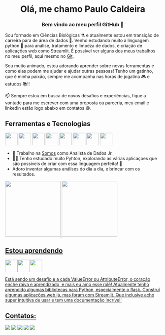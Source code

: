 # <h1 align="center"> Olá, me chamo Paulo Caldeira</h1>
### <h3 align="center">Bem vindo ao meu perfil GitHub 👋</h3>

Sou formado em Ciências Biológicas :alembic: e atualmente estou em transição de carreira para de área de dados :abacus:. Venho estudando muito a linguagem python :snake: para análise, tratamento e limpeza de dados, e criação de aplicações web como Streamlit. É possível ver alguns dos meus trabalhos no meu perfil, aqui mesmo no [Git](https://github.com/paulocaldeiraa?tab=repositories). 

Sou muito animado, estou adorando aprender sobre novas ferramentas e como elas podem me ajudar e ajudar outras pessoas! Tenho um gatinho, que é minha paixão, sempre me acompanha nas horas de jogatina :video_game: e estudos :books:!! 

📫 Sempre estou em busca de novos desafios e experiências, fique a vontade para me escrever com uma proposta ou parceria, meu email e linkedin estão logo abaixo em contatos :smile:.


## Ferramentas e Tecnologias

<img src="https://cdn.jsdelivr.net/gh/devicons/devicon/icons/git/git-original.svg" width="40" height="40"/> <img src="https://cdn.jsdelivr.net/gh/devicons/devicon/icons/jupyter/jupyter-original.svg" width="40" height="40"/> <img src="https://cdn.jsdelivr.net/gh/devicons/devicon/icons/python/python-original.svg" width="40" height="40" /> <img src="https://cdn.jsdelivr.net/gh/devicons/devicon/icons/pandas/pandas-original.svg" width="40" height="40" /> <img src="https://cdn.jsdelivr.net/gh/devicons/devicon/icons/visualstudio/visualstudio-plain.svg" width="40" height="40"/> <img src="https://cdn.jsdelivr.net/gh/devicons/devicon/icons/numpy/numpy-original.svg" width="40" height="40" /> <img src="https://cdn.jsdelivr.net/gh/devicons/devicon/icons/windows8/windows8-original.svg" width="40" height="40" /> <img src="https://cdn.jsdelivr.net/gh/devicons/devicon/icons/anaconda/anaconda-original.svg" width="40" height="40"/>

 - :briefcase: Trabalho na [Somos](https://somos.us/) como Analista de Dados Jr.
 - :man_student: Tenho estudado muito Pyhton, explorando as várias aplicaçoes que são possiveis de criar com essa linguagem perfeita! :purple_heart:
 - Adoro inventar algumas análises do dia a dia, e brincar com os resultados.  

<div>
<a href="https://github.com/paulocaldeiraa">
<img height="180em" src="https://github-readme-stats.vercel.app/api/top-langs/?username=paulocaldeiraa&layout=compact&langs_count=7&theme=dracula"/>
<img height="180em" src="https://github-readme-stats.vercel.app/api?username=paulocaldeiraa&show_icons=true&theme=dracula&include_all_commits=true&count_private=true"/>
</div>
          
## Estou aprendendo
<img src="https://cdn.jsdelivr.net/gh/devicons/devicon/icons/flask/flask-original.svg" width="40" height="40"/><img src="https://cdn.jsdelivr.net/gh/devicons/devicon/icons/linux/linux-original.svg" width="40" height="40"/><img src="https://cdn.jsdelivr.net/gh/devicons/devicon/icons/mysql/mysql-original.svg" width="40" height="40"/>

Está sendo um desafio e a cada ValueError ou AttributeError, o coração enche raiva e aprendizado, e mais eu amo esse rolê!
Atualmente tenho aprendido algumas bibliotecas para Python, especialmente o flask. Construí algumas aplicações web já, mas foram com Streamlit. Que inclusive acho super intuitiva de usar e tem uma documentação incrível! 

## Contatos:

<div>
<a href="https://www.youtube.com/channel/UCNlt3tABYjAF1B_Vzdtg59A" target="_blank"><img src="https://img.shields.io/badge/YouTube-FF0000?style=for-the-badge&logo=youtube&logoColor=white" target="_blank"></a>
<a href="https://instagram.com/pauloseminstah" target="_blank"><img src="https://img.shields.io/badge/-Instagram-%23E4405F?style=for-the-badge&logo=instagram&logoColor=white" target="_blank"></a>
<a href="https://www.twitch.tv/pauletchy" target="_blank"><img src="https://img.shields.io/badge/Twitch-9146FF?style=for-the-badge&logo=twitch&logoColor=white" target="_blank"></a>
<a href = "mailto:caldeirahpaulo@gmail.com"><img src="https://img.shields.io/badge/Gmail-D14836?style=for-the-badge&logo=gmail&logoColor=white" target="_blank"></a>
<a href="https://www.linkedin.com/in/paulohacaldeira" target="_blank"><img src="https://img.shields.io/badge/-LinkedIn-%230077B5?style=for-the-badge&logo=linkedin&logoColor=white" target="_blank"></a>   
</div>

